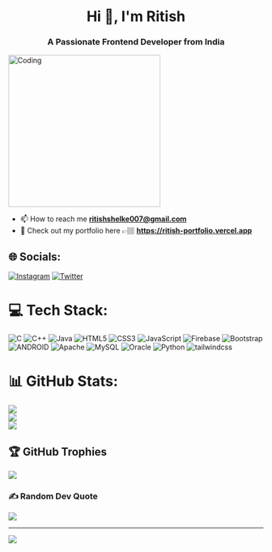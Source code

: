 <h1 align="center">Hi 👋, I'm Ritish</h1>
<h3 align="center">A Passionate Frontend Developer from India</h3>
<img align="center" alt="Coding" width="300" src="https://media.giphy.com/media/v1.Y2lkPTc5MGI3NjExMzhiNWNmYTZiN2Y4NmM1N2RkZDIzNDkxZTY0YzA5YzUxYzY1MTBiYSZjdD1n/LaVp0AyqR5bGsC5Cbm/giphy.gif">


- 📫 How to reach me **ritishshelke007@gmail.com**
- 🚀 Check out my portfolio here 👉🏽 **https://ritish-portfolio.vercel.app**

## 🌐 Socials:
[![Instagram](https://img.shields.io/badge/Instagram-%23E4405F.svg?logo=Instagram&logoColor=white)](https://instagram.com/ritish_shelke_patil_17) [![Twitter](https://img.shields.io/badge/Twitter-%231DA1F2.svg?logo=Twitter&logoColor=white)](https://twitter.com/ritish35528125) 

# 💻 Tech Stack:
![C](https://img.shields.io/badge/c-%2300599C.svg?style=for-the-badge&logo=c&logoColor=white) ![C++](https://img.shields.io/badge/c++-%2300599C.svg?style=for-the-badge&logo=c%2B%2B&logoColor=white) ![Java](https://img.shields.io/badge/java-%23ED8B00.svg?style=for-the-badge&logo=java&logoColor=white) ![HTML5](https://img.shields.io/badge/html5-%23E34F26.svg?style=for-the-badge&logo=html5&logoColor=white) ![CSS3](https://img.shields.io/badge/css3-%231572B6.svg?style=for-the-badge&logo=css3&logoColor=white) ![JavaScript](https://img.shields.io/badge/javascript-%23323330.svg?style=for-the-badge&logo=javascript&logoColor=%23F7DF1E) ![Firebase](https://img.shields.io/badge/firebase-%23039BE5.svg?style=for-the-badge&logo=firebase) ![Bootstrap](https://img.shields.io/badge/bootstrap-%23563D7C.svg?style=for-the-badge&logo=bootstrap&logoColor=white) ![ANDROID](https://img.shields.io/badge/android-%2320232a.svg?style=for-the-badge&logo=android&logoColor=%a4c639) ![Apache](https://img.shields.io/badge/apache-%23D42029.svg?style=for-the-badge&logo=apache&logoColor=white) ![MySQL](https://img.shields.io/badge/mysql-%2300f.svg?style=for-the-badge&logo=mysql&logoColor=white) ![Oracle](https://img.shields.io/badge/Oracle-F80000?style=for-the-badge&logo=oracle&logoColor=white) ![Python](https://img.shields.io/badge/python-3670A0?style=for-the-badge&logo=python&logoColor=ffdd54) ![tailwindcss](https://img.shields.io/badge/tailwindcss-3670A0?style=flat&logo=tailwindcss&logoColor=#06B6D4)
# 📊 GitHub Stats:
![](https://github-readme-stats.vercel.app/api?username=Ritishshelke007&theme=vue-dark&hide_border=false&include_all_commits=true&count_private=false)<br/>
![](https://github-readme-streak-stats.herokuapp.com/?user=Ritishshelke007&theme=vue-dark&hide_border=false)<br/>
![](https://github-readme-stats.vercel.app/api/top-langs/?username=Ritishshelke007&theme=vue-dark&hide_border=false&include_all_commits=true&count_private=false&layout=compact)

## 🏆 GitHub Trophies
![](https://github-profile-trophy.vercel.app/?username=Ritishshelke007&theme=dark_dimmed&no-frame=true&no-bg=false&margin-w=4)

### ✍️ Random Dev Quote
![](https://quotes-github-readme.vercel.app/api?type=horizontal&theme=tokyonight)

---
[![](https://visitcount.itsvg.in/api?id=Ritishshelke007&icon=2&color=9)](https://visitcount.itsvg.in)

